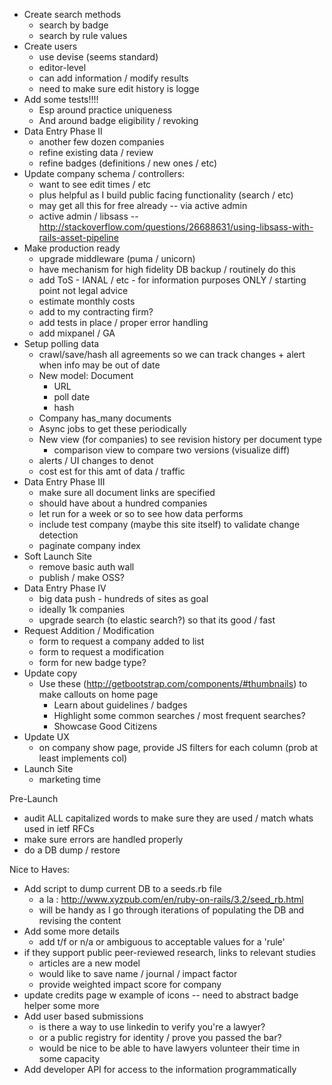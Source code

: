 - Create search methods
  - search by badge
  - search by rule values
- Create users
  - use devise (seems standard)
  - editor-level
  - can add information / modify results
  - need to make sure edit history is logge
- Add some tests!!!!
  - Esp around practice uniqueness
  - And around badge eligibility / revoking
- Data Entry Phase II
  - another few dozen companies
  - refine existing data / review
  - refine badges (definitions / new ones / etc)
- Update company schema / controllers:
  - want to see edit times / etc
  - plus helpful as I build public facing functionality (search / etc)
  - may get all this for free already -- via active admin
  - active admin / libsass -- http://stackoverflow.com/questions/26688631/using-libsass-with-rails-asset-pipeline
- Make production ready
  - upgrade middleware (puma / unicorn)
  - have mechanism for high fidelity DB backup / routinely do this
  - add ToS - IANAL / etc - for information purposes ONLY / starting point not legal advice
  - estimate monthly costs
  - add to my contracting firm?
  - add tests in place / proper error handling
  - add mixpanel / GA
- Setup polling data
  - crawl/save/hash all agreements so we can track changes + alert when info may be out of date
  - New model: Document
    - URL
    - poll date
    - hash
  - Company has_many documents
  - Async jobs to get these periodically
  - New view (for companies) to see revision history per document type
    - comparison view to compare two versions (visualize diff)
  - alerts  / UI changes to denot
  - cost est for this amt of data / traffic
- Data Entry Phase III
  - make sure all document links are specified
  - should have about a hundred companies
  - let run for a week or so to see how data performs
  - include test company (maybe this site itself) to validate change detection
  - paginate company index
- Soft Launch Site
  - remove basic auth wall
  - publish / make OSS?
- Data Entry Phase IV
  - big data push - hundreds of sites as goal
  - ideally 1k companies
  - upgrade search (to elastic search?) so that its good / fast
- Request Addition / Modification
  - form to request a company added to list
  - form to request a modification
  - form for new badge type?
- Update copy
  - Use these (http://getbootstrap.com/components/#thumbnails) to make callouts on home page
    - Learn about guidelines / badges
    - Highlight some common searches / most frequent searches?
    - Showcase Good Citizens
- Update UX
  - on company show page, provide JS filters for each column (prob at least implements col)
- Launch Site
  - marketing time

Pre-Launch

- audit ALL capitalized words to make sure they are used / match whats used in ietf RFCs
- make sure errors are handled properly
- do a DB dump / restore


Nice to Haves:

- Add script to dump current DB to a seeds.rb file
  - a la : http://www.xyzpub.com/en/ruby-on-rails/3.2/seed_rb.html
  - will be handy as I go through iterations of populating the DB and revising the content
- Add some more details
  - add t/f or n/a or ambiguous to acceptable values for a 'rule'
- if they support public peer-reviewed research, links to relevant studies
  - articles are a new model
  - would like to save name / journal / impact factor
  - provide weighted impact score for company
- update credits page w example of icons -- need to abstract badge helper some more
- Add user based submissions
  - is there a way to use linkedin to verify you're a lawyer?
  - or a public registry for identity / prove you passed the bar?
  - would be nice to be able to have lawyers volunteer their time in some capacity
- Add developer API for access to the information programmatically
